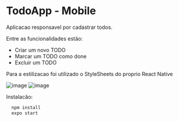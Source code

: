 # TodoApp - Mobile

Aplicacao responsavel por cadastrar todos.

Entre as funcionalidades estão:
 - Criar um novo TODO
 - Marcar um TODO como done
 - Excluir um TODO
 
Para a estilizacao foi utilizado o StyleSheets do proprio React Native

![image](https://user-images.githubusercontent.com/55639735/210079957-6a29f4d4-0525-4df5-aba8-3a072ef73d32.png)
![image](https://user-images.githubusercontent.com/55639735/210079996-fcf4d9d0-5fa3-4c4c-a045-1ed6eafea898.png)

Instalacão:
```bash
  npm install
  expo start
```
